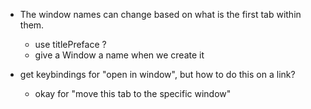 
+ The window names can change based on what is the first tab within them.
  + use titlePreface ?
  + give a Window a name when we create it
  
  
+ get keybindings for "open in window", but how to do this on a link?
   + okay for "move this tab to the specific window"
